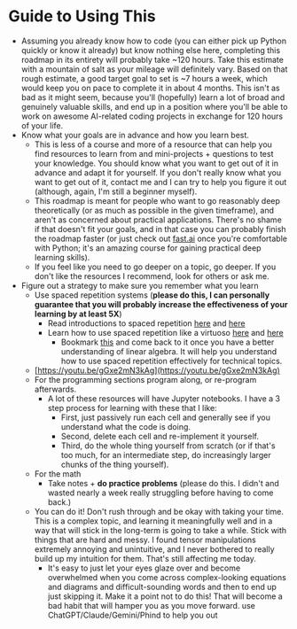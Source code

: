 # Guide to Using This

* Assuming you already know how to code (you can either pick up Python quickly or know it already) but know nothing else here, completing this roadmap in its entirety will probably take \~120 hours. Take this estimate with a mountain of salt as your mileage will definitely vary. Based on that rough estimate, a good target goal to set is \~7 hours a week, which would keep you on pace to complete it in about 4 months. This isn't as bad as it might seem, because you'll (hopefully) learn a lot of broad and genuinely valuable skills, and end up in a position where you'll be able to work on awesome AI-related coding projects in exchange for 120 hours of your life.  &#x20;
* Know what your goals are in advance and how you learn best.&#x20;
  * This is less of a course and more of a resource that can help you find resources to learn from and mini-projects + questions to test your knowledge. You should know what you want to get out of it in advance and adapt it for yourself. If you don't really know what you want to get out of it, contact me and I can try to help you figure it out (although, again, I'm still a beginner myself).&#x20;
  * This roadmap is meant for people who want to go reasonably deep theoretically (or as much as possible in the given timeframe), and aren't as concerned about practical applications. There's no shame if that doesn't fit your goals, and in that case you can probably finish the roadmap faster (or just check out [fast.ai](https://course.fast.ai/) once you're comfortable with Python; it's an amazing course for gaining practical deep learning skills).&#x20;
  * If you feel like you need to go deeper on a topic, go deeper. If you don't like the resources I recommend, look for others or ask me.&#x20;
* Figure out a strategy to make sure you remember what you learn
  * Use spaced repetition systems (**please do this, I can personally guarantee that you will probably increase the effectiveness of your learning by at least 5X**)
    * Read introductions to spaced repetition [here](https://ncase.me/remember/) and [here](https://augmentingcognition.com/ltm.html) &#x20;
    * Learn how to use spaced repetition like a virtuoso [here](https://andymatuschak.org/prompts/) and [here](https://www.perfectlynormal.co.uk/blog-how-i-use-anki)[      ](https://ncase.me/remember/https://andymatuschak.org/prompts/https://quantum.country/)[      ](https://ncase.me/remember/https://andymatuschak.org/prompts/https://quantum.country/)
      * Bookmark [this](https://quantum.country/) and come back to it once you have a better understanding of linear algebra. It will help you understand how to use spaced repetition effectively for technical topics. [\
        ](https://ncase.me/remember/https://andymatuschak.org/prompts/https://quantum.country/)
  * [https://youtu.be/gGxe2mN3kAg](https://youtu.be/gGxe2mN3kAg)
  * For the programming sections program along, or re-program afterwards.&#x20;
    * A lot of these resources will have Jupyter notebooks. I have a 3 step process for learning with these that I like:
      * First, just passively run each cell and generally see if you understand what the code is doing.&#x20;
      * Second, delete each cell and re-implement it yourself.&#x20;
      * Third, do the whole thing yourself from scratch (or if that's too much, for an intermediate step, do increasingly larger chunks of the thing yourself).&#x20;
  * For the math&#x20;
    * Take notes + **do practice problems** (please do this. I didn't and wasted nearly a week really struggling before having to come back.)
  * You can do it! Don't rush through and be okay with taking your time. This is a complex topic, and learning it meaningfully well and in a way that will stick in the long-term is going to take a while. Stick with things that are hard and messy. I found tensor manipulations extremely annoying and unintuitive, and I never bothered to really build up my intuition for them. That's still affecting me today.&#x20;
    * It's easy to just let your eyes glaze over and become overwhelmed when you come across complex-looking equations and diagrams and difficult-sounding words and then to end up just skipping it. Make it a point not to do this! That will become a bad habit that will hamper you as you move forward. use ChatGPT/Claude/Gemini/Phind to help you out
